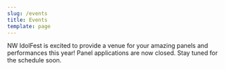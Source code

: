 ```yaml
---
slug: /events
title: Events
template: page
---
```



NW IdolFest is excited to provide a venue for your amazing panels and performances this year! Panel applications are now closed. Stay tuned for the schedule soon.